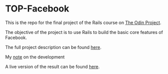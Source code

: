 # TOP-Facebook

This is the repo for the final project of the Rails course on 
[The Odin Project](https://www.theodinproject.com/).

The objective of the project is to use Rails to build the basic core features of 
Facebook.

The full project description can be found 
[here](https://www.theodinproject.com/lessons/ruby-on-rails-rails-final-project).

My [note](./NOTE.md) on the development 

A live version of the result can be found [here](https://stormy-tundra-18959-4ac50ee587d1.herokuapp.com/).

